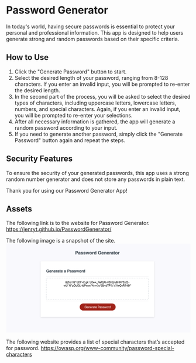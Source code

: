 # Password Generator

In today's world, having secure passwords is essential to protect your personal and professional information. This app is designed to help users generate strong and random passwords based on their specific criteria.

## How to Use

1. Click the "Generate Password" button to start.
2. Select the desired length of your password, ranging from 8-128 characters. If you enter an invalid input, you will be prompted to re-enter the desired length.
3. In the second part of the process, you will be asked to select the desired types of characters, including uppercase letters, lowercase letters, numbers, and special characters. Again, if you enter an invalid input, you will be prompted to re-enter your selections.
4. After all necessary information is gathered, the app will generate a random password according to your input.
5. If you need to generate another password, simply click the "Generate Password" button again and repeat the steps.

## Security Features

To ensure the security of your generated passwords, this app uses a strong random number generator and does not store any passwords in plain text.

Thank you for using our Password Generator App!

## Assets

The following link is to the website for Password Generator.
https://jenryt.github.io/PasswordGenerator/

The following image is a snapshot of the site.
<img src="./Assets/images/pwGenerator.png" alt="screenshot of password generator app">

The following website provides a list of special characters that’s accepted for password.
https://owasp.org/www-community/password-special-characters
